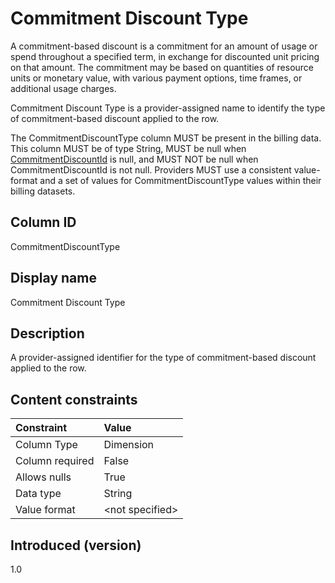 # Commitment Discount Type

A commitment-based discount is a commitment for an amount of usage or spend throughout a specified term, in exchange for discounted unit pricing on that amount. The commitment may be based on quantities of resource units or monetary value, with various payment options, time frames, or additional usage charges.

Commitment Discount Type is a provider-assigned name to identify the type of commitment-based discount applied to the row.

The CommitmentDiscountType column MUST be present in the billing data. This column MUST be of type String, MUST be null when [CommitmentDiscountId](#commitmentdiscountid) is null, and MUST NOT be null when CommitmentDiscountId is not null. Providers MUST use a consistent value-format and a set of values for CommitmentDiscountType values within their billing datasets.

## Column ID

CommitmentDiscountType

## Display name

Commitment Discount Type

## Description

A provider-assigned identifier for the type of commitment-based discount applied to the row.

## Content constraints

| Constraint      | Value            |
|:----------------|:-----------------|
| Column Type     | Dimension        |
| Column required | False            |
| Allows nulls    | True             |
| Data type       | String           |
| Value format    | \<not specified> |

## Introduced (version)

1.0
